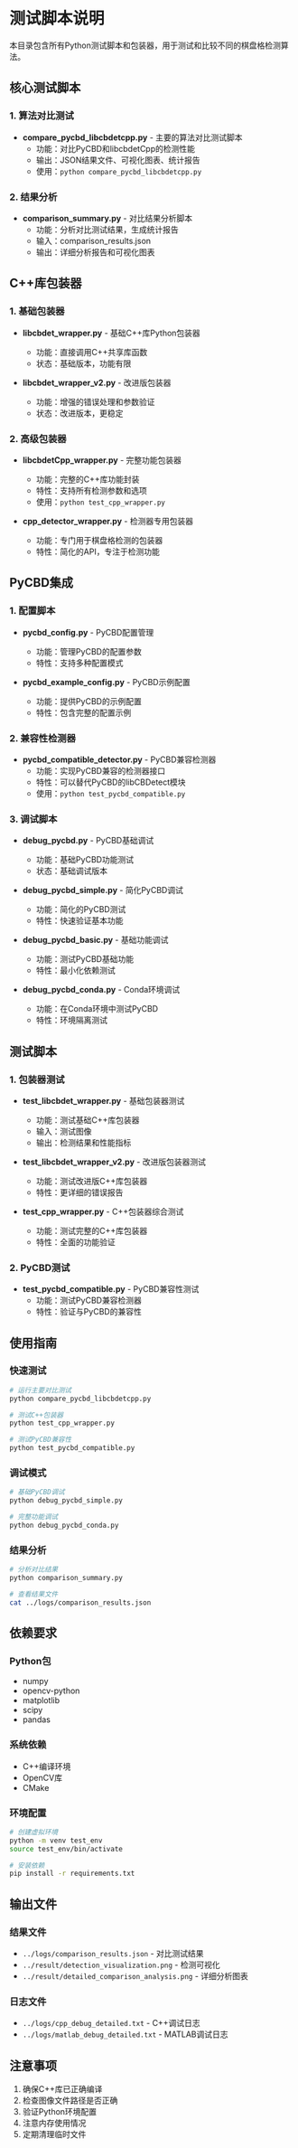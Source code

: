 # 测试脚本说明

本目录包含所有Python测试脚本和包装器，用于测试和比较不同的棋盘格检测算法。

## 核心测试脚本

### 1. 算法对比测试
- **compare_pycbd_libcbdetcpp.py** - 主要的算法对比测试脚本
  - 功能：对比PyCBD和libcbdetCpp的检测性能
  - 输出：JSON结果文件、可视化图表、统计报告
  - 使用：`python compare_pycbd_libcbdetcpp.py`

### 2. 结果分析
- **comparison_summary.py** - 对比结果分析脚本
  - 功能：分析对比测试结果，生成统计报告
  - 输入：comparison_results.json
  - 输出：详细分析报告和可视化图表

## C++库包装器

### 1. 基础包装器
- **libcbdet_wrapper.py** - 基础C++库Python包装器
  - 功能：直接调用C++共享库函数
  - 状态：基础版本，功能有限

- **libcbdet_wrapper_v2.py** - 改进版包装器
  - 功能：增强的错误处理和参数验证
  - 状态：改进版本，更稳定

### 2. 高级包装器
- **libcbdetCpp_wrapper.py** - 完整功能包装器
  - 功能：完整的C++库功能封装
  - 特性：支持所有检测参数和选项
  - 使用：`python test_cpp_wrapper.py`

- **cpp_detector_wrapper.py** - 检测器专用包装器
  - 功能：专门用于棋盘格检测的包装器
  - 特性：简化的API，专注于检测功能

## PyCBD集成

### 1. 配置脚本
- **pycbd_config.py** - PyCBD配置管理
  - 功能：管理PyCBD的配置参数
  - 特性：支持多种配置模式

- **pycbd_example_config.py** - PyCBD示例配置
  - 功能：提供PyCBD的示例配置
  - 特性：包含完整的配置示例

### 2. 兼容性检测器
- **pycbd_compatible_detector.py** - PyCBD兼容检测器
  - 功能：实现PyCBD兼容的检测器接口
  - 特性：可以替代PyCBD的libCBDetect模块
  - 使用：`python test_pycbd_compatible.py`

### 3. 调试脚本
- **debug_pycbd.py** - PyCBD基础调试
  - 功能：基础PyCBD功能测试
  - 状态：基础调试版本

- **debug_pycbd_simple.py** - 简化PyCBD调试
  - 功能：简化的PyCBD测试
  - 特性：快速验证基本功能

- **debug_pycbd_basic.py** - 基础功能调试
  - 功能：测试PyCBD基础功能
  - 特性：最小化依赖测试

- **debug_pycbd_conda.py** - Conda环境调试
  - 功能：在Conda环境中测试PyCBD
  - 特性：环境隔离测试

## 测试脚本

### 1. 包装器测试
- **test_libcbdet_wrapper.py** - 基础包装器测试
  - 功能：测试基础C++库包装器
  - 输入：测试图像
  - 输出：检测结果和性能指标

- **test_libcbdet_wrapper_v2.py** - 改进版包装器测试
  - 功能：测试改进版C++库包装器
  - 特性：更详细的错误报告

- **test_cpp_wrapper.py** - C++包装器综合测试
  - 功能：测试完整的C++库包装器
  - 特性：全面的功能验证

### 2. PyCBD测试
- **test_pycbd_compatible.py** - PyCBD兼容性测试
  - 功能：测试PyCBD兼容检测器
  - 特性：验证与PyCBD的兼容性

## 使用指南

### 快速测试
```bash
# 运行主要对比测试
python compare_pycbd_libcbdetcpp.py

# 测试C++包装器
python test_cpp_wrapper.py

# 测试PyCBD兼容性
python test_pycbd_compatible.py
```

### 调试模式
```bash
# 基础PyCBD调试
python debug_pycbd_simple.py

# 完整功能调试
python debug_pycbd_conda.py
```

### 结果分析
```bash
# 分析对比结果
python comparison_summary.py

# 查看结果文件
cat ../logs/comparison_results.json
```

## 依赖要求

### Python包
- numpy
- opencv-python
- matplotlib
- scipy
- pandas

### 系统依赖
- C++编译环境
- OpenCV库
- CMake

### 环境配置
```bash
# 创建虚拟环境
python -m venv test_env
source test_env/bin/activate

# 安装依赖
pip install -r requirements.txt
```

## 输出文件

### 结果文件
- `../logs/comparison_results.json` - 对比测试结果
- `../result/detection_visualization.png` - 检测可视化
- `../result/detailed_comparison_analysis.png` - 详细分析图表

### 日志文件
- `../logs/cpp_debug_detailed.txt` - C++调试日志
- `../logs/matlab_debug_detailed.txt` - MATLAB调试日志

## 注意事项

1. 确保C++库已正确编译
2. 检查图像文件路径是否正确
3. 验证Python环境配置
4. 注意内存使用情况
5. 定期清理临时文件 